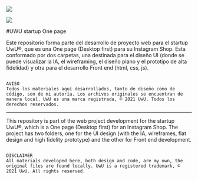 <a href="https://img.shields.io/github/last-commit/estefaniaportilla/uwu-startup-onepage?style=for-the-badge" rel="lastcommit"><img src="https://img.shields.io/github/last-commit/estefaniaportilla/uwu-startup-onepage?style=for-the-badge" style="max-width:100%;"></a>


<img src="http://eportilla.design/img/uwu-bgred-invert-logo.svg">

#UWU startup One page

Este repositorio forma parte del desarrollo de proyecto web para el startup UwU®, que es una One page (Desktop first) para su Instagram Shop. Esta conformado por dos carpetas, una destinada para el diseño UI (donde se puede visualizar la IA, el wireframing, el diseño plano y el prototipo de alta fidelidad) y otra para el desarrollo Front end (html, css, js).
 
 ~~~
 
AVISO
Todos los materiales aquí desarrollados, tanto de diseño como de código, son de mi autoría. Los archivos originales se encuentran de manera local. UwU es una marca registrada, © 2021 UwU. Todos los derechos reservados.

 ~~~
 
___


This repository is part of the web project development for the startup UwU®, which is a One page (Desktop first) for an Instagram Shop. The project has two folders, one for the UI design (with the IA, wireframes, flat design and high fidelity prototype) and the other for Front end development.

 ~~~
 
DISCLAIMER
 All materials developed here, both design and code, are my own, the original files are found locally. UwU is a registered trademark, © 2021 UwU. All rights reserved.
 
 ~~~


